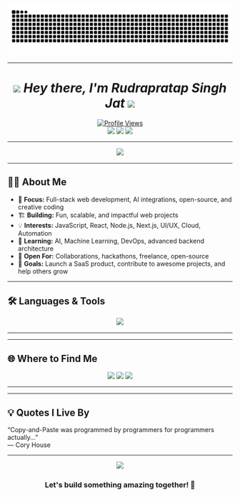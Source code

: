 <!-- 🐍 Animated Snake Contribution Stat -->

<div align="center">
  <img src="https://raw.githubusercontent.com/RudraJat/RudraJat/output/snake.svg" alt="Snake Eating Contributions" />
</div>
<hr>

<h1 align="center">
  <img src="https://media.giphy.com/media/hvRJCLFzcasrR4ia7z/giphy.gif" width="35" />
  <i>Hey there, I'm Rudrapratap Singh Jat</i>
  <img src="https://media.giphy.com/media/hvRJCLFzcasrR4ia7z/giphy.gif" width="35" />
</h1>
<!-- <h3 align="center"><i>Curious | Creative | Full Stack Web Developer</i></h3> -->

<!-- <p align="center">
  <a href="https://discord.com/users/1211708654982799422">
    <img src="https://lanyard.cnrad.dev/api/1211708654982799422?idleMessage=Currently%20consuming%20JavaScript%20like%20coffee%20%F0%9F%8D%B5&theme=dark&borderRadius=15px&bg=18181B" />
  </a>
</p> -->

<p align="center">
  <a href="https://github.com/RudraJat">
    <img src="https://komarev.com/ghpvc/?username=RudraJat&label=Profile%20views&color=0e75b6&style=plastic" alt="Profile Views" />
  </a><br>

  <img src="https://img.shields.io/badge/-JavaScript-black?style=flat-square&logo=javascript" />
  <img src="https://img.shields.io/badge/-React-blue?style=flat-square&logo=react" />
  <img src="https://img.shields.io/badge/-Node.js-339933?logo=node.js&logoColor=white&style=flat-square" />
</p>

---

<div align="center">
  <img src="https://readme-typing-svg.herokuapp.com?font=Fira+Code&weight=700&size=23&pause=1200&color=F76D6D&center=true&vCenter=true&width=600&lines=Eat%2C+Sleep%2C+Code%2C+Repeat!;Turning+ideas+into+reality+with+code.;Let%E2%80%99s+innovate+together!;Always+learning%2C+always+building." />
</div>

---

## 🧑‍💻 About Me

- 🎯 **Focus:** Full-stack web development, AI integrations, open-source, and creative coding
- 🏗️ **Building:** Fun, scalable, and impactful web projects
- 💡 **Interests:** JavaScript, React, Node.js, Next.js, UI/UX, Cloud, Automation
- 🌱 **Learning:** AI, Machine Learning, DevOps, advanced backend architecture
- 🤝 **Open For:** Collaborations, hackathons, freelance, open-source
- 🥅 **Goals:** Launch a SaaS product, contribute to awesome projects, and help others grow


---

## 🛠️ Languages & Tools

<p align="center">
  <img src="https://skillicons.dev/icons?i=aws,java,cloudflare,css,discord,docker,express,fastapi,figma,firebase,flask,git,github,html,ai,js,linux,mongodb,netlify,nextjs,nodejs,postgres,postman,powershell,py,react,regex,mysql,stackoverflow,supabase,svg,tailwind,twitter,ts,v,vercel,vite,instagram,vscode,bootstrap,pycharm,maven,npm,astro&perline=12&theme=dark" />
</p>

---

<!-- ## 📈 GitHub Stats, Streaks & Activity

<div align="center">
  <img src="https://github-readme-stats.vercel.app/api?username=GouravSittam&show_icons=true&count_private=true&theme=radical&hide_border=true&include_all_commits=true" alt="GitHub Stats" width="47%" />
  <img src="https://github-readme-streak-stats.herokuapp.com?user=GouravSittam&theme=radical&hide_border=true" alt="GitHub Streak" width="47%" />
</div>

<div align="center">
  <img src="https://github-readme-activity-graph.vercel.app/graph?username=GouravSittam&radius=16&theme=redical&area=true&order=5" height="280" alt="Activity Graph" />
</div> -->

---

## 🌐 Where to Find Me

<p align="center">
  <a href="mailto:rps9827256181@gmail.com"><img src="https://img.shields.io/badge/-Email-D14836?style=flat-square&logo=gmail&logoColor=white" /></a>
  <a href="https://linkedin.com/in/rudrapratap-singh-jat"><img src="https://img.shields.io/badge/-LinkedIn-0077B5?style=flat-square&logo=linkedin&logoColor=white" /></a>
  <a href="https://x.com/RudraJat01><img src="https://img.shields.io/badge/-Twitter-1DA1F2?style=flat-square&logo=twitter&logoColor=white" /></a>
  <a href="https://dev.to/rudrajat"><img src="https://img.shields.io/badge/-dev.to-0A0A0A?style=flat-square&logo=devdotto&logoColor=white" /></a>
</p>

---

<!-- ## 🚀 My Repositories to Check Out

<p align="center">
  <a href="https://github.com/GouravSittam/DevTinder">
    <img src="https://img.shields.io/badge/DevTinder-Full%20Stack%20Dev%20Matchmaker-blueviolet?style=for-the-badge&logo=github" />
  </a>
  <a href="https://github.com/GouravSittam/AlgoWizard">
    <img src="https://img.shields.io/badge/AlgoWizard-Algorithm%20Visualizer-orange?style=for-the-badge&logo=github" />
  </a>
  <a href="https://github.com/GouravSittam/Portfolio">
    <img src="https://img.shields.io/badge/Portfolio-Personal%20Website-green?style=for-the-badge&logo=github" />
  </a>
</p>

---

## 🏆 Achievements & Highlights

- 🥇 Top contributor in several open-source projects
- 🏆 Multiple hackathon finalist and winner
- ✍️ Author of high-impact blogs and tutorials
- 🌍 Built apps used by thousands of users
-->
---

## 💡 Quotes I Live By

> <!--QUOTE_START-->
“Copy-and-Paste was programmed by programmers for programmers actually...”  
— Cory House
> <!--QUOTE_END-->
---

<div align="center">
  <img src="https://capsule-render.vercel.app/api?type=waving&color=gradient&height=110&section=footer" />
  <h3>Let's build something amazing together! 🚀</h3>
</div>
